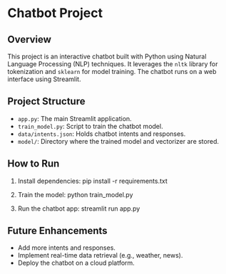 # Chatbot Project

## Overview
This project is an interactive chatbot built with Python using Natural Language Processing (NLP) techniques. It leverages the `nltk` library for tokenization and `sklearn` for model training. The chatbot runs on a web interface using Streamlit.

## Project Structure
- `app.py`: The main Streamlit application.
- `train_model.py`: Script to train the chatbot model.
- `data/intents.json`: Holds chatbot intents and responses.
- `model/`: Directory where the trained model and vectorizer are stored.

## How to Run
1. Install dependencies:
   pip install -r requirements.txt

2. Train the model:
   python train_model.py

3. Run the chatbot app:
   streamlit run app.py

## Future Enhancements
- Add more intents and responses.
- Implement real-time data retrieval (e.g., weather, news).
- Deploy the chatbot on a cloud platform.
